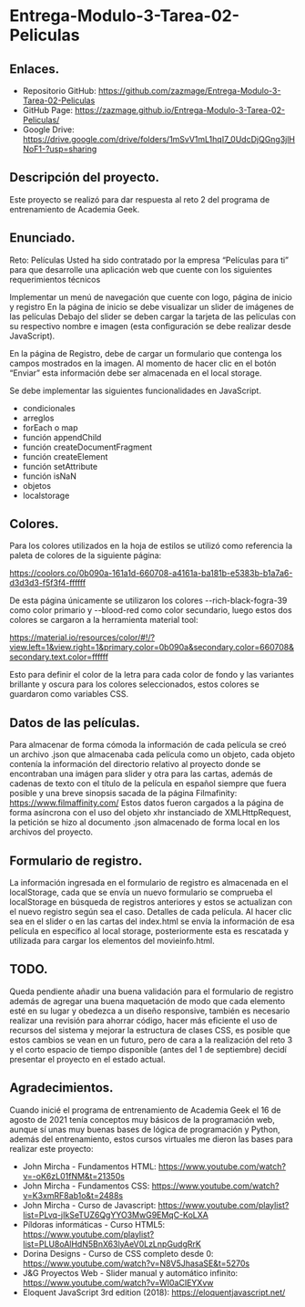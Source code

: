 # Entrega-Modulo-3-Tarea-02-Peliculas
## Enlaces.
- Repositorio GitHub: https://github.com/zazmage/Entrega-Modulo-3-Tarea-02-Peliculas
- GitHub Page: https://zazmage.github.io/Entrega-Modulo-3-Tarea-02-Peliculas/
- Google Drive: https://drive.google.com/drive/folders/1mSvV1mL1hqI7_0UdcDjQGng3jlHNoF1-?usp=sharing
## Descripción del proyecto.
Este proyecto se realizó para dar respuesta al reto 2 del programa de entrenamiento de Academia Geek.

## Enunciado.
Reto: Películas
Usted ha sido contratado por la empresa “Películas para ti” para que desarrolle una aplicación web que cuente con los siguientes requerimientos técnicos

Implementar un menú de navegación que cuente con logo, página de inicio y registro En la página de inicio se debe visualizar un slider de imágenes de las películas Debajo del slider se deben cargar la tarjeta de las películas con su respectivo nombre e imagen (esta configuración se debe realizar desde JavaScript).

En la página de Registro, debe de cargar un formulario que contenga los campos mostrados en la imagen. Al momento de hacer clic en el botón “Enviar” esta información debe ser almacenada en el local storage.

Se debe implementar las siguientes funcionalidades en JavaScript.
- condicionales
- arreglos
- forEach o map
- función appendChild
- función createDocumentFragment
- función createElement
- función setAttribute
- función isNaN
- objetos
- localstorage

## Colores.
Para los colores utilizados en la hoja de estilos se utilizó como referencia la paleta de colores de la siguiente página:

https://coolors.co/0b090a-161a1d-660708-a4161a-ba181b-e5383b-b1a7a6-d3d3d3-f5f3f4-ffffff 

De esta página únicamente se utilizaron los colores --rich-black-fogra-39 como color primario y --blood-red como color secundario, luego estos dos colores se cargaron a la herramienta material tool:

https://material.io/resources/color/#!/?view.left=1&view.right=1&primary.color=0b090a&secondary.color=660708&secondary.text.color=ffffff

Esto para definir el color de la letra para cada color de fondo y las variantes brillante y oscura para los colores seleccionados, estos colores se guardaron como variables CSS.
## Datos de las películas.
Para almacenar de forma cómoda la información de cada película se creó un archivo .json que almacenaba cada película como un objeto, cada objeto contenía la información del directorio relativo al proyecto donde se encontraban una imágen para slider y otra para las cartas, además de cadenas de texto con el título de la película en español siempre que fuera posible y una breve sinopsis sacada de la página Filmafinity:
https://www.filmaffinity.com/
Estos datos fueron cargados a la página de forma asíncrona con el uso del objeto xhr instanciado de XMLHttpRequest, la petición se hizo al documento .json almacenado de forma local en los archivos del proyecto.
## Formulario de registro.
La información ingresada en el formulario de registro es almacenada en el localStorage, cada que se envía un nuevo formulario se comprueba el localStorage en búsqueda de registros anteriores y estos se actualizan con el nuevo registro según sea el caso.
Detalles de cada película.
Al hacer clic sea en el slider o en las cartas del index.html se envía la información de esa película en específico al local storage, posteriormente esta es rescatada y utilizada para cargar los elementos del movieinfo.html.
## TODO.
Queda pendiente añadir una buena validación para el formulario de registro además de agregar una buena maquetación de modo que cada elemento esté en su lugar y obedezca a un diseño responsive, también es necesario realizar una revisión para ahorrar código, hacer más eficiente el uso de recursos del sistema y mejorar la estructura de clases CSS, es posible que estos cambios se vean en un futuro, pero de cara a la realización del reto 3 y el corto espacio de tiempo disponible (antes del 1 de septiembre) decidí presentar el proyecto en el estado actual.
## Agradecimientos.
Cuando inicié el programa de entrenamiento de Academia Geek el 16 de agosto de 2021 tenía conceptos muy básicos de la programación web, aunque sí unas muy buenas bases de lógica de programación y Python, además del entrenamiento, estos cursos virtuales me dieron las bases para realizar este proyecto:
- John Mircha - Fundamentos HTML: https://www.youtube.com/watch?v=-oK6zL01fNM&t=21350s
- John Mircha - Fundamentos CSS: https://www.youtube.com/watch?v=K3xmRF8ab1o&t=2488s
- John Mircha - Curso de Javascript: https://www.youtube.com/playlist?list=PLvq-jIkSeTUZ6QgYYO3MwG9EMqC-KoLXA
- Píldoras informáticas - Curso HTML5: https://www.youtube.com/playlist?list=PLU8oAlHdN5BnX63lyAeV0LzLnpGudgRrK
- Dorina Designs - Curso de CSS completo desde 0: https://www.youtube.com/watch?v=N8V5JhasaSE&t=5270s
- J&G Proyectos Web - Slider manual y automático infinito: https://www.youtube.com/watch?v=WI0aCIEYXvw
- Eloquent JavaScript 3rd edition (2018): https://eloquentjavascript.net/